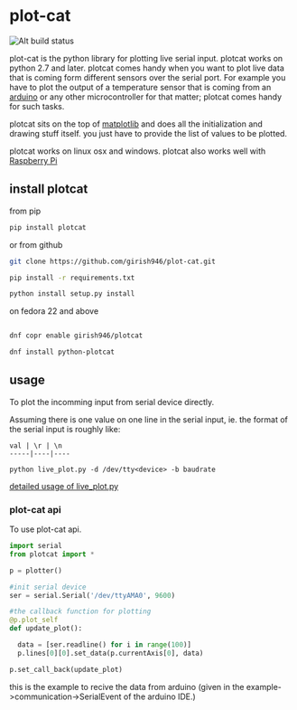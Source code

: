 # plot-cat

![Alt build status](https://travis-ci.org/girish946/plot-cat.svg?branch=master)

plot-cat is the python library for plotting live serial input. plotcat works on python 2.7 and later. plotcat comes handy when you want to plot live data that is coming form different sensors over the serial port. For example you have to plot the output of a temperature sensor that is coming from an [arduino](https://www.arduino.cc/) or any other microcontroller for that matter; plotcat comes handy for such tasks.

plotcat sits on the top of [matplotlib](http://matplotlib.org/) and does all the initialization and drawing stuff itself. you just have to provide the list of values to be plotted.

plotcat works on linux osx and windows. plotcat also works well with [Raspberry Pi](https://www.raspberrypi.org/)

## install plotcat

from pip 
```bash 
pip install plotcat
```

or from github


```bash
git clone https://github.com/girish946/plot-cat.git

pip install -r requirements.txt

python install setup.py install

```

on fedora 22 and above

```bash

dnf copr enable girish946/plotcat

dnf install python-plotcat
```


## usage

To plot the incomming input from serial device directly.

Assuming there is one value on one line in the serial input, ie. the format of the serial input is roughly like:

    val | \r | \n
    -----|----|----

    python live_plot.py -d /dev/tty<device> -b baudrate

[detailed usage of live_plot.py](https://github.com/girish946/plot-cat/wiki/live_plot.py-useage)


### plot-cat api


To use plot-cat api.

```python
import serial
from plotcat import *

p = plotter()

#init serial device
ser = serial.Serial('/dev/ttyAMA0', 9600)

#the callback function for plotting
@p.plot_self
def update_plot():

  data = [ser.readline() for i in range(100)]
  p.lines[0][0].set_data(p.currentAxis[0], data)

p.set_call_back(update_plot)

```

this is the example to recive the data from arduino (given in the example->communication->SerialEvent of the arduino IDE.)
